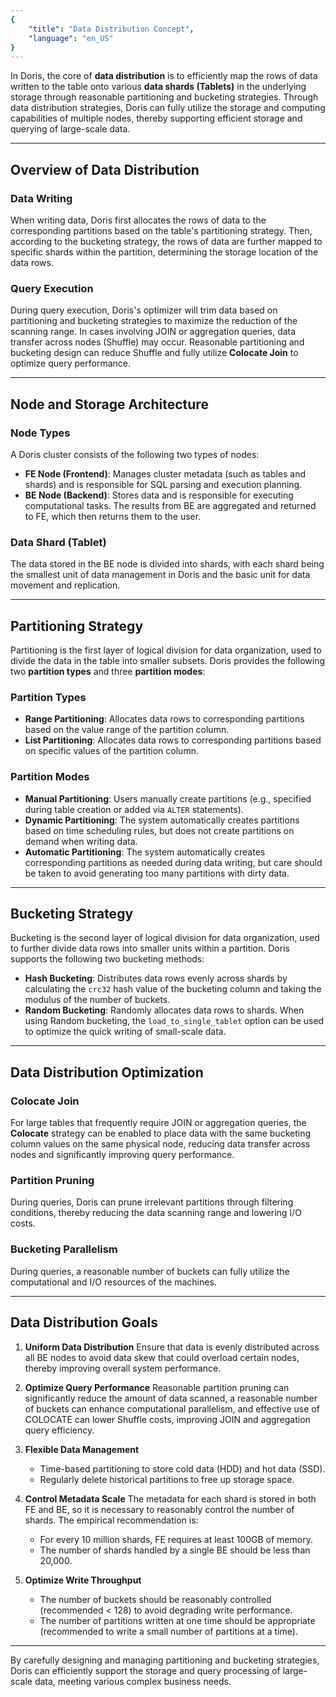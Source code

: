 ```yaml
---
{
    "title": "Data Distribution Concept",
    "language": "en_US"
}
---
```


<!--
Licensed to the Apache Software Foundation (ASF) under one
or more contributor license agreements.  See the NOTICE file
distributed with this work for additional information
regarding copyright ownership.  The ASF licenses this file
to you under the Apache License, Version 2.0 (the
"License"); you may not use this file except in compliance
with the License.  You may obtain a copy of the License at

  http://www.apache.org/licenses/LICENSE-2.0

Unless required by applicable law or agreed to in writing,
software distributed under the License is distributed on an
"AS IS" BASIS, WITHOUT WARRANTIES OR CONDITIONS OF ANY
KIND, either express or implied.  See the License for the
specific language governing permissions and limitations
under the License.
-->

In Doris, the core of **data distribution** is to efficiently map the rows of data written to the table onto various **data shards (Tablets)** in the underlying storage through reasonable partitioning and bucketing strategies. Through data distribution strategies, Doris can fully utilize the storage and computing capabilities of multiple nodes, thereby supporting efficient storage and querying of large-scale data.

---

## Overview of Data Distribution

### Data Writing

When writing data, Doris first allocates the rows of data to the corresponding partitions based on the table's partitioning strategy. Then, according to the bucketing strategy, the rows of data are further mapped to specific shards within the partition, determining the storage location of the data rows.

### Query Execution

During query execution, Doris's optimizer will trim data based on partitioning and bucketing strategies to maximize the reduction of the scanning range. In cases involving JOIN or aggregation queries, data transfer across nodes (Shuffle) may occur. Reasonable partitioning and bucketing design can reduce Shuffle and fully utilize **Colocate Join** to optimize query performance.

---

## Node and Storage Architecture

### Node Types

A Doris cluster consists of the following two types of nodes:

- **FE Node (Frontend)**: Manages cluster metadata (such as tables and shards) and is responsible for SQL parsing and execution planning.
- **BE Node (Backend)**: Stores data and is responsible for executing computational tasks. The results from BE are aggregated and returned to FE, which then returns them to the user.

### Data Shard (Tablet)

The data stored in the BE node is divided into shards, with each shard being the smallest unit of data management in Doris and the basic unit for data movement and replication.

---

## Partitioning Strategy

Partitioning is the first layer of logical division for data organization, used to divide the data in the table into smaller subsets. Doris provides the following two **partition types** and three **partition modes**:

### Partition Types

- **Range Partitioning**: Allocates data rows to corresponding partitions based on the value range of the partition column.
- **List Partitioning**: Allocates data rows to corresponding partitions based on specific values of the partition column.

### Partition Modes

- **Manual Partitioning**: Users manually create partitions (e.g., specified during table creation or added via `ALTER` statements).
- **Dynamic Partitioning**: The system automatically creates partitions based on time scheduling rules, but does not create partitions on demand when writing data.
- **Automatic Partitioning**: The system automatically creates corresponding partitions as needed during data writing, but care should be taken to avoid generating too many partitions with dirty data.

---

## Bucketing Strategy

Bucketing is the second layer of logical division for data organization, used to further divide data rows into smaller units within a partition. Doris supports the following two bucketing methods:

- **Hash Bucketing**: Distributes data rows evenly across shards by calculating the `crc32` hash value of the bucketing column and taking the modulus of the number of buckets.
- **Random Bucketing**: Randomly allocates data rows to shards. When using Random bucketing, the `load_to_single_tablet` option can be used to optimize the quick writing of small-scale data.

---

## Data Distribution Optimization

### Colocate Join

For large tables that frequently require JOIN or aggregation queries, the **Colocate** strategy can be enabled to place data with the same bucketing column values on the same physical node, reducing data transfer across nodes and significantly improving query performance.

### Partition Pruning

During queries, Doris can prune irrelevant partitions through filtering conditions, thereby reducing the data scanning range and lowering I/O costs.

### Bucketing Parallelism

During queries, a reasonable number of buckets can fully utilize the computational and I/O resources of the machines.

---

## Data Distribution Goals

1. **Uniform Data Distribution**
   Ensure that data is evenly distributed across all BE nodes to avoid data skew that could overload certain nodes, thereby improving overall system performance.

2. **Optimize Query Performance**
   Reasonable partition pruning can significantly reduce the amount of data scanned, a reasonable number of buckets can enhance computational parallelism, and effective use of COLOCATE can lower Shuffle costs, improving JOIN and aggregation query efficiency.

3. **Flexible Data Management**
   - Time-based partitioning to store cold data (HDD) and hot data (SSD).
   - Regularly delete historical partitions to free up storage space.

4. **Control Metadata Scale**
   The metadata for each shard is stored in both FE and BE, so it is necessary to reasonably control the number of shards. The empirical recommendation is:
   - For every 10 million shards, FE requires at least 100GB of memory.
   - The number of shards handled by a single BE should be less than 20,000.

5. **Optimize Write Throughput**
   - The number of buckets should be reasonably controlled (recommended < 128) to avoid degrading write performance.
   - The number of partitions written at one time should be appropriate (recommended to write a small number of partitions at a time).

---

By carefully designing and managing partitioning and bucketing strategies, Doris can efficiently support the storage and query processing of large-scale data, meeting various complex business needs.

